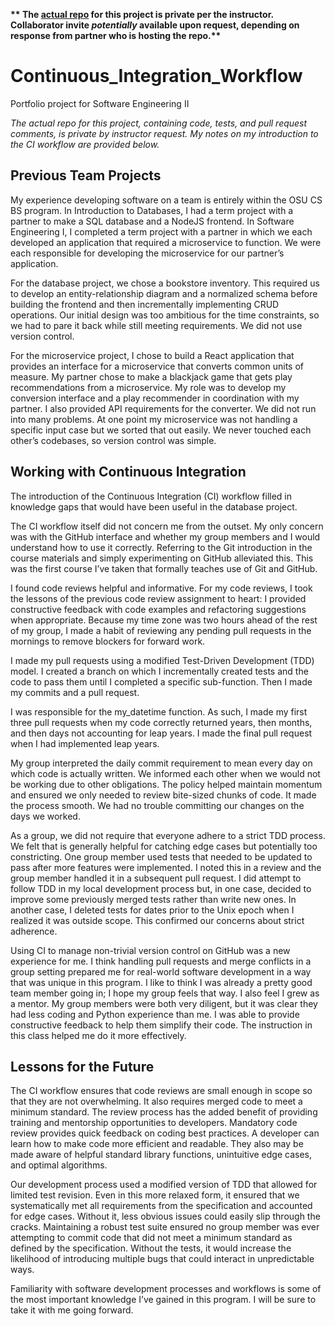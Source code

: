 **\*\* The [actual repo](https://github.com/welchmea/swe_group_workflow) for this project is private per the instructor. Collaborator invite *potentially* available upon request, depending on response from partner who is hosting the repo.\*\***

# Continuous_Integration_Workflow
Portfolio project for Software Engineering II

*The actual repo for this project, containing code, tests, and pull request comments, is private by instructor request.
My notes on my introduction to the CI workflow are provided below.*


## Previous Team Projects

My experience developing software on a team is entirely within the OSU CS BS program. In Introduction to Databases, I had a term project with a partner to make a SQL database and a NodeJS frontend. In Software Engineering I, I completed a term project with a partner in which we each developed an application that required a microservice to function. We were each responsible for developing the microservice for our partner’s application.

For the database project, we chose a bookstore inventory. This required us to develop an entity-relationship diagram and a normalized schema before building the frontend and then incrementally implementing CRUD operations. Our initial design was too ambitious for the time constraints, so we had to pare it back while still meeting requirements. We did not use version control.

For the microservice project, I chose to build a React application that provides an interface for a microservice that converts common units of measure. My partner chose to make a blackjack game that gets play recommendations from a microservice. My role was to develop my conversion interface and a play recommender in coordination with my partner. I also provided API requirements for the converter. We did not run into many problems. At one point my microservice was not handling a specific input case but we sorted that out easily. We never touched each other’s codebases, so version control was simple.

## Working with Continuous Integration

The introduction of the Continuous Integration (CI) workflow filled in knowledge gaps that would have been useful in the database project.

The CI workflow itself did not concern me from the outset. My only concern was with the GitHub interface and whether my group members and I would understand how to use it correctly. Referring to the Git introduction in the course materials and simply experimenting on GitHub alleviated this. This was the first course I’ve taken that formally teaches use of Git and GitHub.

I found code reviews helpful and informative. For my code reviews, I took the lessons of the previous code review assignment to heart: I provided constructive feedback with code examples and refactoring suggestions when appropriate. Because my time zone was two hours ahead of the rest of my group, I made a habit of reviewing any pending pull requests in the mornings to remove blockers for forward work.

I made my pull requests using a modified Test-Driven Development (TDD) model. I created a branch on which I incrementally created tests and the code to pass them until I completed a specific sub-function. Then I made my commits and a pull request.

I was responsible for the my_datetime function. As such, I made my first three pull requests when my
code correctly returned years, then months, and then days not accounting for leap years. I made the
final pull request when I had implemented leap years.

My group interpreted the daily commit requirement to mean every day on which code is actually
written. We informed each other when we would not be working due to other obligations. The policy
helped maintain momentum and ensured we only needed to review bite-sized chunks of code. It made
the process smooth. We had no trouble committing our changes on the days we worked.

As a group, we did not require that everyone adhere to a strict TDD process. We felt that is generally
helpful for catching edge cases but potentially too constricting. One group member used tests that
needed to be updated to pass after more features were implemented. I noted this in a review and the
group member handled it in a subsequent pull request. I did attempt to follow TDD in my local
development process but, in one case, decided to improve some previously merged tests rather than
write new ones. In another case, I deleted tests for dates prior to the Unix epoch when I realized it was
outside scope. This confirmed our concerns about strict adherence.

Using CI to manage non-trivial version control on GitHub was a new experience for me. I think handling
pull requests and merge conflicts in a group setting prepared me for real-world software development
in a way that was unique in this program. I like to think I was already a pretty good team member going
in; I hope my group feels that way. I also feel I grew as a mentor. My group members were both very
diligent, but it was clear they had less coding and Python experience than me. I was able to provide
constructive feedback to help them simplify their code. The instruction in this class helped me do it
more effectively.

## Lessons for the Future

The CI workflow ensures that code reviews are small enough in scope so that they are not
overwhelming. It also requires merged code to meet a minimum standard. The review process has the
added benefit of providing training and mentorship opportunities to developers.
Mandatory code review provides quick feedback on coding best practices. A developer can learn how to
make code more efficient and readable. They also may be made aware of helpful standard library
functions, unintuitive edge cases, and optimal algorithms.

Our development process used a modified version of TDD that allowed for limited test revision. Even in
this more relaxed form, it ensured that we systematically met all requirements from the specification
and accounted for edge cases. Without it, less obvious issues could easily slip through the cracks.
Maintaining a robust test suite ensured no group member was ever attempting to commit code that did
not meet a minimum standard as defined by the specification. Without the tests, it would increase the
likelihood of introducing multiple bugs that could interact in unpredictable ways.

Familiarity with software development processes and workflows is some of the most important
knowledge I’ve gained in this program. I will be sure to take it with me going forward.
